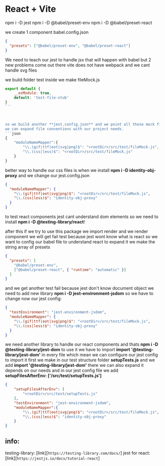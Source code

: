 # React + Vite

npm i -D jest
npm i -D @babel/preset-env
npm i -D @babel/preset-react

we create 1 component babel.config.json

```json
{
  "presets": ["@babel/preset-env", "@babel/preset-react"]
}
```

We need to teach our jest to handle jsx that will happen with babel but 2 new problems come out there vite does not have webpack and we cant handle svg files

we build folder test inside we make fileMock.js

````js
export default {
    __esModule: true,
    default: 'test-file-stub'
}
```



so we build another **jest.config.json** and we point all those mock files to the real ones
we can expand file conventions with our project needs.
```json
{
    "moduleNameMapper":{
        "\\.(gif|ttf|eot|svg|png)$": "<rootDir>/src/test/fileMock.js",
        "\\.(css|less)$": "<rootDir>/src/test/fileMock.js"
    }
}
````

better way to handle our css files is when we install **npm i -D identity-obj-proxy** and we change our jest.config.json

```json
{
  "moduleNameMapper": {
    "\\.(gif|ttf|eot|svg|png)$": "<rootDir>/src/test/fileMock.js",
    "\\.(css|less)$": "identity-obj-proxy"
  }
}
```

to test react components jest cant understand dom elements so we need to install **npm i -D @testing-library/react**!

after this if we try to use this package we import render and we render component we will get fail test because jest wont know what is react so we want to config our babel file to understand react to expand it we make the string array of presets

```json
{
  "presets": [
    "@babel/preset-env",
    ["@babel/preset-react", { "runtime": "automatic" }]
  ]
}
```

and we get another test fail because jest don't know document object we need to add new library **npm i -D jest-environment-jsdom** so we have to change now our jest config:

```json
{
  "testEnvironment": "jest-environment-jsdom",
  "moduleNameMapper": {
    "\\.(gif|ttf|eot|svg|png)$": "<rootDir>/src/test/fileMock.js",
    "\\.(css|less)$": "identity-obj-proxy"
  }
}
```

we need another library to handle our react components and thats **npm i -D @testing-library/jest-dom**
to use it we have to import **import '@testing-library/jest-dom'** in every file which mean we can configure our jest config to import it
first we make in our test structure folder **setupTests.js** and we add **import '@testing-library/jest-dom'** there we can also expand it depends on our needs
and in our jest config file we add **setupFilesAfterEnv: ['<rootDir>/src/test/setupTests.js']**
```json
{
    "setupFilesAfterEnv": [
        "<rootDir>/src/test/setupTests.js"
    ],
    "testEnvironment": "jest-environment-jsdom",
    "moduleNameMapper":{
        "\\.(gif|ttf|eot|svg|png)$": "<rootDir>/src/test/fileMock.js",
        "\\.(css|less)$": "identity-obj-proxy" 
    }
}
```

## info:

testing-library: [link][`https://testing-library.com/docs/`]
jest for react: [link][`https://jestjs.io/docs/tutorial-react`]